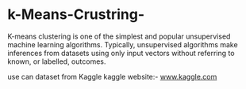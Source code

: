 # k-Means-Crustring-
K-means clustering is one of the simplest and popular unsupervised machine learning algorithms. Typically, unsupervised algorithms make inferences from datasets using only input vectors without referring to known, or labelled, outcomes.

use can dataset from Kaggle 
kaggle website:- www.kaggle.com
